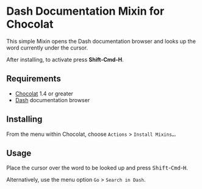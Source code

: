 # Dash Documentation Mixin for Chocolat

This simple Mixin opens the Dash documentation browser and looks up the word currently under the cursor.

After installing, to activate press **Shift-Cmd-H**.

## Requirements

* [Chocolat](http://chocolatapp.com/) 1.4 or greater
* [Dash](http://kapeli.com/dash/) documentation browser

## Installing

From the menu within Chocolat, choose `Actions` > `Install Mixins…`.

## Usage

Place the cursor over the word to be looked up and press <kbd>Shift</kbd>-<kbd>Cmd</kbd>-<kbd>H</kbd>.

Alternatively, use the menu option `Go` > `Search in Dash`. 